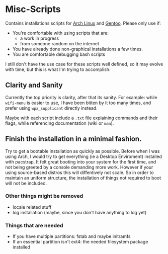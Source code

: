 # Misc-Scripts

Contains installations scripts for [Arch Linux][1] and [Gentoo][2].
Please only use if:

- You're comfortable with using scripts that are:
  - a work in progress
  - from someone random on the internet
- You have already done non-graphical installations a few times.
- You are comfortable debugging bash scripts

I still don't have the use case for these scripts well defined,
so it may evolve with time, but this is what I'm trying to accomplish:

## Clarity and Sanity
Currently the top priority is clarity, after that its sanity.
For example:
while `wifi-menu` is easier to use,
I have been bitten by it too many times,
and prefer using `wpa_supplicant` directly instead.

Maybe with each script include a `.txt` file explaining commands and their flags, while referencing documentation (wiki or `man`). 

## Finish the installation in a minimal fashion.
Try to get a bootable installation as quickly as possible.
Before when I was using Arch, I would try to get everything (ie a Desktop Enviroment) installed with pacstrap.
It felt great booting into your system for the first time, and not being greeted by a console demanding more work.
However if your using source-based distros this will diffentively not scale.
So in order to maintain an uniform structure, the installation of things not required to boot will not be included.

### Other things might be removed
- locale related stuff
- log installation (maybe, since you don't have anything to log yet)

### Things that are needed
- If you have multiple partitions: fstab and maybe initramfs
- If an essential partition isn't ext4: the needed filesystem package installed



[1]: https://wiki.archlinux.org/index.php/Installation_guide
[2]: https://wiki.gentoo.org/wiki/Handbook:Main_Page
